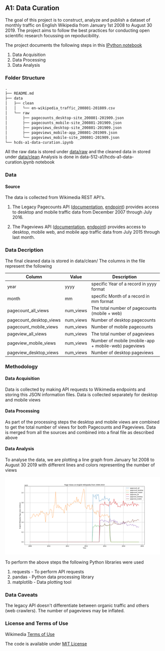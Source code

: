 ## A1: Data Curation

The goal of this project is to construct, analyze and publish a dataset of monthly traffic on English Wikipedia from January 1st 2008 to August 30 2019. 
The project aims to follow the best practices for conducting open scientific research focussing on repoducibility.

The project documents the following steps in this [IPython notebook](./data-512-a1/hcds-a1-data-curation.ipynb) 
1) Data Acquisition
2) Data Processing
3) Data Analysis


### Folder Structure

```
.
├── README.md
├── data
│   ├── clean
│   │   └── en-wikipedia_traffic_200801-201809.csv
│   └── raw
│       ├── pagecounts_desktop-site_200801-201909.json
│       ├── pagecounts_mobile-site_200801-201909.json
│       ├── pageviews_desktop-site_200801-201909.json
│       ├── pageviews_mobile-app_200801-201909.json
│       └── pageviews_mobile-site_200801-201909.json
└── hcds-a1-data-curation.ipynb
```

All the raw data is stored under [data/raw](./data/raw) and the cleaned data in stored under [data/clean](./data/clean)
Analysis is done in data-512-a1/hcds-a1-data-curation.ipynb notebook 

### Data

#### Source
The data is collected from Wikimedia REST API's. 
1) The Legacy Pagecounts API ([documentation](https://wikitech.wikimedia.org/wiki/Analytics/AQS/Legacy_Pagecounts), [endpoint](https://wikimedia.org/api/rest_v1/#!/Pagecounts_data_(legacy)/get_metrics_legacy_pagecounts_aggregate_project_access_site_granularity_start_end)) provides access to desktop and mobile traffic data from December 2007 through July 2016.

2) The Pageviews API ([documentation](https://wikitech.wikimedia.org/wiki/Analytics/AQS/Pageviews), [endpoint](https://wikimedia.org/api/rest_v1/#!/Pageviews_data/get_metrics_pageviews_aggregate_project_access_agent_granularity_start_end)) provides access to desktop, mobile web, and mobile app traffic data from July 2015 through last month.



### Data Decription

The final cleaned data is stored in data/clean/<filename>
The columns in the file represent the following
  
  | Column  | Value | Description|
|--------------|-------------|---------------|
| year | yyyy | specific Year of a record in yyyy format |
| month | mm | specific Month of a record in mm format |
| pagecount_all_views | num_views |  The total number of pagecounts (mobile + web)|
| pagecount_desktop_views | num_views | Number of desktop pagecounts |
| pagecount_mobile_views | num_views | Number of mobile pagecounts|
| pageview_all_views | num_views | The total number of pageviews |
| pageview_mobile_views | num_views | Number of mobile (mobile-app + mobile-web) pageviews|
| pageview_desktop_views | num_views | Number of desktop pageviews |

### Methodology

#### Data Acquisition
Data is collected by making API requests to Wikimedia endpoints and storing this JSON information files. Data is collected separately for desktop and mobile views

#### Data Processing
As part of the processing steps the desktop and mobile views are combined to get the total number of views for both Pagecounts and Pageviews. Data is merged from all the sources and combined into a final file as described above

#### Data Analysis
To analyse the data, we are plotting a line graph from January 1st 2008 to August 30 2019 with different lines and colors representing the number of views

![Visualization](./english-wikipedia-views-2008-2019.png)
  
To perform the above steps the following Python libraries were used
1) requests - To perform API requests
2) pandas - Python data processing library
3) matplotlib - Data plotting tool 


### Data Caveats

The legacy API doesn't differentiate between organic traffic and others (web crawlers). The number of pageviews may be inflated.

### License and Terms of Use

Wikimedia [Terms of Use](https://www.mediawiki.org/wiki/REST_API#Terms_and_conditions)

The code is available under [MIT License](../LICENSE)

